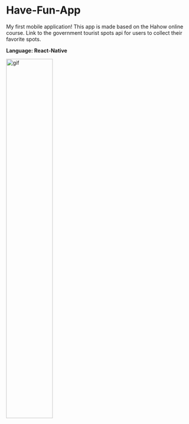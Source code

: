 # Have-Fun-App

My first mobile application! This app is made based on the Hahow online course.
Link to the government tourist spots api for users to collect their favorite spots.

**Language: React-Native** 

<img src="https://github.com/dorahs71/Have-Fun-App/blob/main/assets/HaveFun.gif" alt="gif" width="50%"/>
